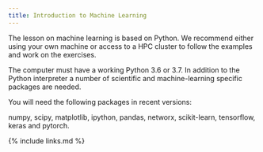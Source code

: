 ```yaml
---
title: Introduction to Machine Learning
---
```

The lesson on machine learning is based on Python. We recommend either using your own machine or access to a HPC cluster to follow the examples and work on the exercises.

The computer must have a working Python 3.6 or 3.7. In addition to the Python interpreter a number of scientific and machine-learning specific packages are needed.

You will need the following packages in recent versions:

numpy, scipy, matplotlib, ipython, pandas, networx, scikit-learn, tensorflow, keras and pytorch.


{% include links.md %}
